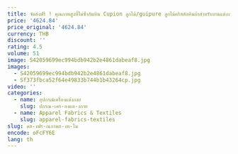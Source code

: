 ```yaml
---
title: จัดส่งฟรี ! คุณภาพสูงที่ไม่ซ้ํากันหิน Cupion ลูกไม้/guipure ลูกไม้คริสตัลหินผ้าสําหรับงานแต่งงานชุด TS2828
price: '4624.84'
price_original: '4624.84'
currency: THB
discount: ''
rating: 4.5
volume: 51
image: S42059699ec994bdb942b2e4861dabeaf8.jpg
images:
  - S42059699ec994bdb942b2e4861dabeaf8.jpg
  - Sf373fbca52f64e49833b744b1b43264cp.jpg
video: ''
categories:
  - name: อุปกรณ์เครื่องแต่งกาย
    slug: ปกรณ-เคร-องแต-งกาย
  - name: Apparel Fabrics & Textiles
    slug: apparel-fabrics-textiles
slug: ดส-งฟร-ณภาพส-งท-ไม
encode: oFcFY6E
lang: th
---
```

  